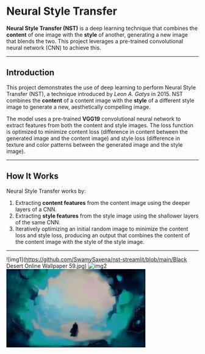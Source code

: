 # Neural Style Transfer

**Neural Style Transfer (NST)** is a deep learning technique that combines the **content** of one image with the **style** of another, generating a new image that blends the two. This project leverages a pre-trained convolutional neural network (CNN) to achieve this.

---

## Introduction

This project demonstrates the use of deep learning to perform Neural Style Transfer (NST), a technique introduced by *Leon A. Gatys* in 2015. NST combines the **content** of a content image with the **style** of a different style image to generate a new, aesthetically compelling image.

The model uses a pre-trained **VGG19** convolutional neural network to extract features from both the content and style images. The loss function is optimized to minimize content loss (difference in content between the generated image and the content image) and style loss (difference in texture and color patterns between the generated image and the style image).

---

## How It Works

Neural Style Transfer works by:
1. Extracting **content features** from the content image using the deeper layers of a CNN.
2. Extracting **style features** from the style image using the shallower layers of the same CNN.
3. Iteratively optimizing an initial random image to minimize the content loss and style loss, producing an output that combines the content of the content image with the style of the style image.

---

![img1](https://github.com/SwamySaxena/nst-streamlit/blob/main/Black Desert Online Wallpaper 59.jpg)
![img2](https://github.com/SwamySaxena/nst-streamlit/blob/main/Mountain.jpg)
![img3](https://github.com/SwamySaxena/nst-streamlit/blob/main/output.jg.jpg)
